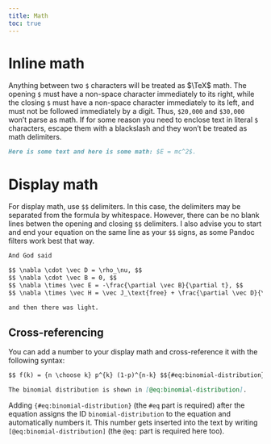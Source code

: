 ```yaml
---
title: Math
toc: true
---
```


# Inline math

Anything between two `$` characters will be treated as $\TeX$ math. The opening `$` must have a non-space character immediately to its right, while the closing `$` must have a non-space character immediately to its left, and must not be followed immediately by a digit. Thus, `$20,000` and `$30,000` won’t parse as math. If for some reason you need to enclose text in literal `$` characters, escape them with a blackslash and they won’t be treated as math delimiters.

```markdown
Here is some text and here is some math: $E = mc^2$.
```

# Display math

For display math, use `$$` delimiters. In this case, the delimiters may be separated from the formula by whitespace. However, there can be no blank lines betwen the opening and closing `$$` delimiters. I also advise you to start and end your equation on the same line as your `$$` signs, as some Pandoc filters work best that way.

```markdown
And God said

$$ \nabla \cdot \vec D = \rho_\nu, $$
$$ \nabla \cdot \vec B = 0, $$
$$ \nabla \times \vec E = -\frac{\partial \vec B}{\partial t}, $$
$$ \nabla \times \vec H = \vec J_\text{free} + \frac{\partial \vec D}{\partial t}, $$

and then there was light.
```

## Cross-referencing

You can add a number to your display math and cross-reference it with the following syntax:

```markdown
$$ f(k) = {n \choose k} p^{k} (1-p)^{n-k} $${#eq:binomial-distribution}

The binomial distribution is shown in [@eq:binomial-distribution].
```

Adding `{#eq:binomial-distribution}` (the `#eq` part is required) after the equation assigns the ID `binomial-distribution` to the equation and automatically numbers it. This number gets inserted into the text by writing `[@eq:binomial-distribution]` (the `@eq:` part is required here too).
